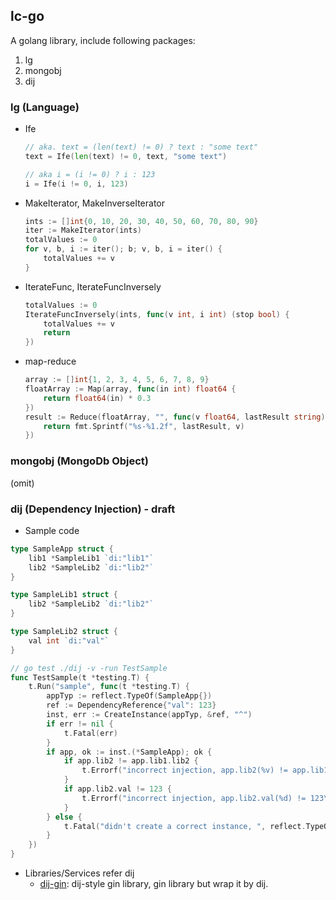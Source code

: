 ## lc-go
A golang library, include following packages:
1. lg
2. mongobj
3. dij

### lg (Language)

- Ife
    ```go
    // aka. text = (len(text) != 0) ? text : "some text"
    text = Ife(len(text) != 0, text, "some text")
    ```
    ```go
    // aka i = (i != 0) ? i : 123
    i = Ife(i != 0, i, 123)
    ```
- MakeIterator, MakeInverseIterator
    ```go 
    ints := []int{0, 10, 20, 30, 40, 50, 60, 70, 80, 90}
    iter := MakeIterator(ints)
    totalValues := 0
    for v, b, i := iter(); b; v, b, i = iter() {
        totalValues += v
    }
    ```
- IterateFunc, IterateFuncInversely
    ```go
    totalValues := 0
    IterateFuncInversely(ints, func(v int, i int) (stop bool) {
        totalValues += v
        return
    })
    ```
- map-reduce
    ```go
    array := []int{1, 2, 3, 4, 5, 6, 7, 8, 9}
    floatArray := Map(array, func(in int) float64 {
        return float64(in) * 0.3
    })
    result := Reduce(floatArray, "", func(v float64, lastResult string) string {
        return fmt.Sprintf("%s-%1.2f", lastResult, v)
    })
    ```

### mongobj (MongoDb Object)
(omit)

### dij (Dependency Injection) - **draft**
- Sample code
```go
type SampleApp struct {
	lib1 *SampleLib1 `di:"lib1"`
	lib2 *SampleLib2 `di:"lib2"`
}

type SampleLib1 struct {
	lib2 *SampleLib2 `di:"lib2"`
}

type SampleLib2 struct {
	val int `di:"val"`
}

// go test ./dij -v -run TestSample
func TestSample(t *testing.T) {
	t.Run("sample", func(t *testing.T) {
		appTyp := reflect.TypeOf(SampleApp{})
		ref := DependencyReference{"val": 123}
		inst, err := CreateInstance(appTyp, &ref, "^")
		if err != nil {
			t.Fatal(err)
		}
		if app, ok := inst.(*SampleApp); ok {
			if app.lib2 != app.lib1.lib2 {
				t.Errorf("incorrect injection, app.lib2(%v) != app.lib1.lib2(%v)\n", app.lib2, app.lib1.lib2)
			}
			if app.lib2.val != 123 {
				t.Errorf("incorrect injection, app.lib2.val(%d) != 123\n", app.lib2.val)
			}
		} else {
			t.Fatal("didn't create a correct instance, ", reflect.TypeOf(inst))
		}
	})
}
```

- Libraries/Services refer dij
  - [dij-gin](https://github.com/LETSCOOL/dij-gin): dij-style gin library, gin library but wrap it by dij. 